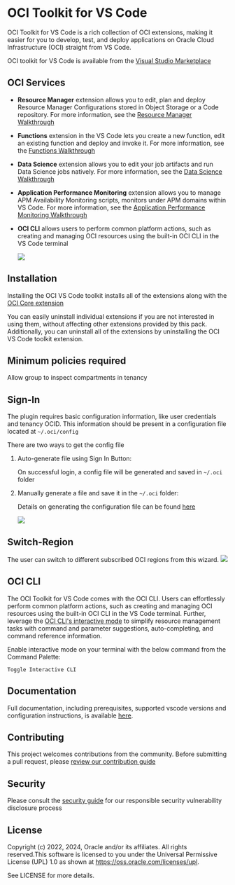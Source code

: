 # OCI Toolkit for VS Code

OCI Toolkit for VS Code is a rich collection of OCI extensions, making it easier for you to develop, test, and deploy applications on Oracle Cloud Infrastructure (OCI) straight from VS Code.

<!-- region exclude-from-marketplace -->
OCI toolkit for VS Code is available from the [Visual Studio Marketplace](https://marketplace.visualstudio.com/items?itemName=Oracle.oci-vscode-toolkit)

<!-- endregion exclude-from-marketplace -->

## OCI Services

- **Resource Manager** extension allows you to edit, plan and deploy Resource Manager Configurations stored in Object Storage or a Code repository. For more information, see the [Resource Manager Walkthrough](https://docs.cloud.oracle.com/iaas/Content/ResourceManager/Tasks/vscode.htm)
- **Functions** extension in the VS Code lets you create a new function, edit an existing function and deploy and invoke it. For more information, see the [Functions Walkthrough](https://docs.oracle.com/iaas/Content/Functions/Tasks/functionscreatingfunctions-usingVScodeplugin.htm)
- **Data Science** extension allows you to edit your job artifacts and run Data Science jobs natively. For more information, see the [Data Science Walkthrough](https://docs.oracle.com/en-us/iaas/data-science/using/vscode.htm)
- **Application Performance Monitoring** extension allows you to manage APM Availability Monitoring scripts, monitors under APM domains within VS Code. For more information, see the [Application Performance Monitoring Walkthrough](https://docs.oracle.com/en-us/iaas/application-performance-monitoring/home.htm)
- **OCI CLI** allows users to perform common platform actions, such as creating and managing OCI resources using the built-in OCI CLI in the VS Code terminal

    ![](./media/images/readme/oci_rms.gif)

## Installation

Installing the OCI VS Code toolkit installs all of the extensions along with the [OCI Core extension](https://marketplace.visualstudio.com/items?itemName=Oracle.oci-core)

You can easily uninstall individual extensions if you are not interested in using them, without affecting other extensions provided by this pack. Additionally, you can uninstall all of the extensions by uninstalling the OCI VS Code toolkit extension.

## Minimum policies required
Allow group <groupname> to inspect compartments in tenancy

## Sign-In

The plugin requires basic configuration information, like user credentials and tenancy OCID.
This information should be present in a configuration file located at `~/.oci/config`

There are two ways to get the config file

1. Auto-generate file using Sign In Button:

    On successful login, a config file will be generated and saved in `~/.oci` folder
    
2. Manually generate a file and save it in the `~/.oci` folder:

    Details on generating the configuration file can be found [here](https://docs.oracle.com/en-us/iaas/Content/API/Concepts/apisigningkey.htm#apisigningkey_topic_How_to_Generate_an_API_Signing_Key_Console)

    ![](./media/images/readme/sign_in_workflow_a.gif)

## Switch-Region

The user can switch to different subscribed OCI regions from this wizard.
  ![](./media/images/readme/switch-region.gif)

## OCI CLI

The OCI Toolkit for VS Code comes with the OCI CLI.  Users can effortlessly perform common platform actions, such as creating and managing OCI resources using the built-in OCI CLI in the VS Code terminal. Further, leverage the [OCI CLI's interactive mode](https://blogs.oracle.com/cloud-infrastructure/post/announcing-interactive-mode-for-oracle-cloud-infrastructure-command-line-interface) to simplify resource management tasks with command and parameter suggestions, auto-completing, and command reference information.

Enable interactive mode on your terminal with the below command from the Command Palette:
```
Toggle Interactive CLI
```

## Documentation

Full documentation, including prerequisites, supported vscode versions and configuration instructions, is available [here](https://docs.oracle.com/iaas/Content/API/SDKDocs/vscode_plugins_intro.htm).

## Contributing

This project welcomes contributions from the community. Before submitting a pull request, please [review our contribution guide](./CONTRIBUTING.md)

## Security

Please consult the [security guide](./SECURITY.md) for our responsible security vulnerability disclosure process

## License

Copyright (c) 2022, 2024, Oracle and/or its affiliates. All rights reserved.This software is licensed to you under the Universal Permissive License (UPL) 1.0 as shown at https://oss.oracle.com/licenses/upl.

See LICENSE for more details.